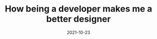 ---
title: 'How being a developer makes me a better designer'
link: https://rafa.design/blog/how-being-a-developer-makes-me-a-better-designer/
description: "Transcript of Rafa's talk, originally presented at MOBX conference in Berlin, titled 'How Being a Developer Makes Me a Better Designer'"
content-type: reading
tags: [product development]
date: 2021-10-23
---